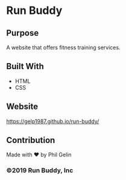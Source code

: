 # Run Buddy

## Purpose
A website that offers fitness training services.

## Built With
* HTML
* CSS

## Website
https://gelp1987.github.io/run-buddy/

## Contribution
Made with ❤️ by Phil Gelin

### ©️2019 Run Buddy, Inc 
